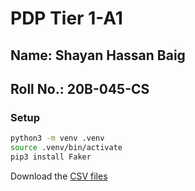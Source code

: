 # PDP Tier 1-A1

## Name: Shayan Hassan Baig

## Roll No.: 20B-045-CS

### Setup
```sh
python3 -m venv .venv
source .venv/bin/activate
pip3 install Faker
```
Download the [CSV files](https://drive.google.com/file/d/1czV8a6AufbZA6Ane7u2-WJ7JP7gB7Aa-/view?usp=drive_link)
